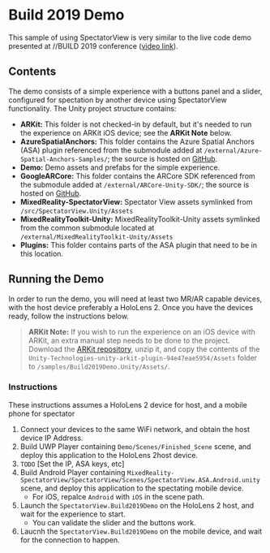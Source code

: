# Build 2019 Demo

This sample of using SpectatorView is very similar to the live code demo presented at //BUILD 2019 conference ([video link](https://www.youtube.com/watch?v=P8og3nC5FaQ)).

## Contents

The demo consists of a simple experience with a buttons panel and a slider, configured for spectation by another device using SpectatorView functionality. The Unity project structure contains:

- **ARKit:** This folder is not checked-in by default, but it's needed to run the experience on ARKit iOS device; see the **ARKit Note** below.
- **AzureSpatialAnchors:** This folder contains the Azure Spatial Anchors (ASA) plugin referenced from the submodule added at `/external/Azure-Spatial-Anchors-Samples/`; the source is hosted on [GitHub](https://github.com/Azure/azure-spatial-anchors-samples).
- **Demo:** Demo assets and prefabs for the simple experience.
- **GoogleARCore:** This folder contains the ARCore SDK referenced from the submodule added at `/external/ARCore-Unity-SDK/`; the source is hosted on [GitHub](https://github.com/google-ar/arcore-unity-sdk).
- **MixedReality-SpectatorView:** Spectator View assets symlinked from `/src/SpectatorView.Unity/Assets`
- **MixedRealityToolkit-Unity:** MixedRealityToolkit-Unity assets symlinked from the common submodule located at `/external/MixedRealityToolkit-Unity/Assets`
- **Plugins:** This folder contains parts of the ASA plugin that need to be in this location.

## Running the Demo

In order to run the demo, you will need at least two MR/AR capable devices, with the host device preferably a HoloLens 2. Once you have the devices ready, follow the instructions below.

> **ARKit Note:** If you wish to run the experience on an iOS device with ARKit, an extra manual step needs to be done to the project. Download the [ARKit repository](https://bitbucket.org/Unity-Technologies/unity-arkit-plugin/downloads/), unzip it, and copy the contents of the `Unity-Technologies-unity-arkit-plugin-94e47eae5954/Assets` folder to `/samples/Build2019Demo.Unity/Assets/`.

### Instructions

These instructions assumes a HoloLens 2 device for host, and a mobile phone for spectator

1. Connect your devices to the same WiFi network, and obtain the host device IP Address.
2. Build UWP Player containing `Demo/Scenes/Finished_Scene` scene, and deploy this application to the HoloLens 2host device.
3. `TODO` [Set the IP, ASA keys, etc]
4. Build Android Player containing `MixedReality-SpectatorView/SpectatorView/Scenes/SpectatorView.ASA.Android.unity` scene, and deploy this application to the spectating mobile device. 
    - For iOS, repalce `Android` with `iOS` in the scene path.
5. Launch the `SpectatorView.Build2019Demo` on the HoloLens 2 host, and wait for the experience to start.
    - You can validate the slider and the buttons work.
6. Laucnh the `SpectatorView.Build2019Demo` on the mobile device, and wait for the connection to happen.
